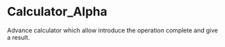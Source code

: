# Calculator_Alpha
Advance calculator which allow introduce the operation complete and give a result.
